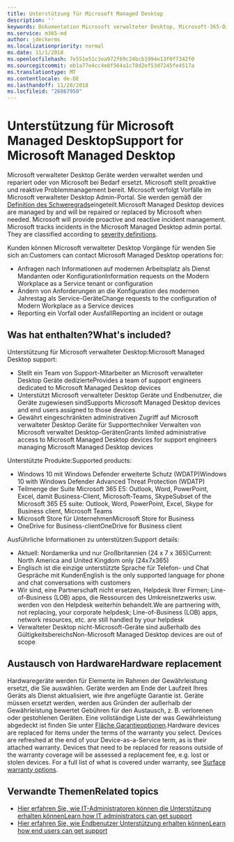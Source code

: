 ```yaml
---
title: Unterstützung für Microsoft Managed Desktop
description: ''
keywords: Dokumentation Microsoft verwalteter Desktop, Microsoft-365-Dienst
ms.service: m365-md
author: jdeckerms
ms.localizationpriority: normal
ms.date: 11/1/2018
ms.openlocfilehash: 7e551e51c3ea972f69c24bcb1994e13f0f7342f0
ms.sourcegitcommit: eb1a77e4cc4e8f564a1c78d2ef53d7245fe4517a
ms.translationtype: MT
ms.contentlocale: de-DE
ms.lasthandoff: 11/28/2018
ms.locfileid: "26867950"
---
```

# <a name="support-for-microsoft-managed-desktop"></a><span data-ttu-id="73349-103">Unterstützung für Microsoft Managed Desktop</span><span class="sxs-lookup"><span data-stu-id="73349-103">Support for Microsoft Managed Desktop</span></span>

<span data-ttu-id="73349-p101">Microsoft verwalteter Desktop Geräte werden verwaltet werden und repariert oder von Microsoft bei Bedarf ersetzt. Microsoft stellt proaktive und reaktive Problemmanagement bereit. Microsoft verfolgt Vorfälle im Microsoft verwalteter Desktop Admin-Portal. Sie werden gemäß der [Definition des Schweregrads](#severity-definitions)eingeteilt.</span><span class="sxs-lookup"><span data-stu-id="73349-p101">Microsoft Managed Desktop devices are managed by and will be repaired or replaced by Microsoft when needed. Microsoft will provide proactive and reactive incident management. Microsoft tracks incidents in the Microsoft Managed Desktop admin portal. They are classified according to [severity definitions](#severity-definitions).</span></span> 

<span data-ttu-id="73349-108">Kunden können Microsoft verwalteter Desktop Vorgänge für wenden Sie sich an:</span><span class="sxs-lookup"><span data-stu-id="73349-108">Customers can contact Microsoft Managed Desktop operations for:</span></span>
- <span data-ttu-id="73349-109">Anfragen nach Informationen auf modernen Arbeitsplatz als Dienst Mandanten oder Konfiguration</span><span class="sxs-lookup"><span data-stu-id="73349-109">Information requests on the Modern Workplace as a Service tenant or configuration</span></span>
- <span data-ttu-id="73349-110">Ändern von Anforderungen an die Konfiguration des modernen Jahrestag als Service-Geräte</span><span class="sxs-lookup"><span data-stu-id="73349-110">Change requests to the configuration of Modern Workplace as a Service devices</span></span>
- <span data-ttu-id="73349-111">Reporting ein Vorfall oder Ausfall</span><span class="sxs-lookup"><span data-stu-id="73349-111">Reporting an incident or outage</span></span>

## <a name="whats-included"></a><span data-ttu-id="73349-112">Was hat enthalten?</span><span class="sxs-lookup"><span data-stu-id="73349-112">What's included?</span></span>

<span data-ttu-id="73349-113">Unterstützung für Microsoft verwalteter Desktop:</span><span class="sxs-lookup"><span data-stu-id="73349-113">Microsoft Managed Desktop support:</span></span>

- <span data-ttu-id="73349-114">Stellt ein Team von Support-Mitarbeiter an Microsoft verwalteter Desktop Geräte dedizierte</span><span class="sxs-lookup"><span data-stu-id="73349-114">Provides a team of support engineers dedicated to Microsoft Managed Desktop devices</span></span>
- <span data-ttu-id="73349-115">Unterstützt Microsoft verwalteter Desktop Geräte und Endbenutzer, die Geräte zugewiesen sind</span><span class="sxs-lookup"><span data-stu-id="73349-115">Supports Microsoft Managed Desktop devices and end users assigned to those devices</span></span>
- <span data-ttu-id="73349-116">Gewährt eingeschränkten administrativen Zugriff auf Microsoft verwalteter Desktop Geräte für Supporttechniker Verwalten von Microsoft verwaltet Desktop-Geräten</span><span class="sxs-lookup"><span data-stu-id="73349-116">Grants limited administrative access to Microsoft Managed Desktop devices for support engineers managing Microsoft Managed Desktop devices</span></span> 

<span data-ttu-id="73349-117">Unterstützte Produkte:</span><span class="sxs-lookup"><span data-stu-id="73349-117">Supported products:</span></span>

- <span data-ttu-id="73349-118">Windows 10 mit Windows Defender erweiterte Schutz (WDATP)</span><span class="sxs-lookup"><span data-stu-id="73349-118">Windows 10 with Windows Defender Advanced Threat Protection (WDATP)</span></span> 
- <span data-ttu-id="73349-119">Teilmenge der Suite Microsoft 365 E5: Outlook, Word, PowerPoint, Excel, damit Business-Client, Microsoft-Teams, Skype</span><span class="sxs-lookup"><span data-stu-id="73349-119">Subset of the Microsoft 365 E5 suite: Outlook, Word, PowerPoint, Excel, Skype for Business client, Microsoft Teams</span></span> 
- <span data-ttu-id="73349-120">Microsoft Store für Unternehmen</span><span class="sxs-lookup"><span data-stu-id="73349-120">Microsoft Store for Business</span></span> 
- <span data-ttu-id="73349-121">OneDrive for Business-client</span><span class="sxs-lookup"><span data-stu-id="73349-121">OneDrive for Business client</span></span> 

<span data-ttu-id="73349-122">Ausführliche Informationen zu unterstützen:</span><span class="sxs-lookup"><span data-stu-id="73349-122">Support details:</span></span>

- <span data-ttu-id="73349-123">Aktuell: Nordamerika und nur Großbritannien (24 x 7 x 365)</span><span class="sxs-lookup"><span data-stu-id="73349-123">Current: North America and United Kingdom only (24x7x365)</span></span> 
- <span data-ttu-id="73349-124">Englisch ist die einzige unterstützte Sprache für Telefon- und Chat Gespräche mit Kunden</span><span class="sxs-lookup"><span data-stu-id="73349-124">English is the only supported language for phone and chat conversations with customers</span></span> 
- <span data-ttu-id="73349-125">Wir sind, eine Partnerschaft nicht ersetzen, Helpdesk Ihrer Firmen; Line-of-Business (LOB) apps, die Ressourcen des Umkreisnetzwerks usw. werden von den Helpdesk weiterhin behandelt.</span><span class="sxs-lookup"><span data-stu-id="73349-125">We are partnering with, not replacing, your corporate helpdesk; Line-of-Business (LOB) apps, network resources, etc. are still handled by your helpdesk</span></span> 
- <span data-ttu-id="73349-126">Verwalteter Desktop nicht-Microsoft-Geräte sind außerhalb des Gültigkeitsbereichs</span><span class="sxs-lookup"><span data-stu-id="73349-126">Non-Microsoft Managed Desktop devices are out of scope</span></span> 

## <a name="hardware-replacement"></a><span data-ttu-id="73349-127">Austausch von Hardware</span><span class="sxs-lookup"><span data-stu-id="73349-127">Hardware replacement</span></span>

<span data-ttu-id="73349-p102">Hardwaregeräte werden für Elemente im Rahmen der Gewährleistung ersetzt, die Sie auswählen. Geräte werden am Ende der Laufzeit Ihres Geräts als Dienst aktualisiert, wie ihre angefügte Garantie ist. Geräte müssen ersetzt werden, werden aus Gründen der außerhalb der Gewährleistung bewertet Gebühren für den Austausch, z. B. verlorenen oder gestohlenen Geräten. Eine vollständige Liste der was Gewährleistung abgedeckt ist finden Sie unter [Fläche Garantieoptionen](https://support.microsoft.com/help/4036296/surface-surface-standard-warranty).</span><span class="sxs-lookup"><span data-stu-id="73349-p102">Hardware devices are replaced for items under the terms of the warranty you select. Devices are refreshed at the end of your Device-as-a-Service term, as is their attached warranty. Devices that need to be replaced for reasons outside of the warranty coverage will be assessed a replacement fee, e.g. lost or stolen devices. For a full list of what is covered under warranty, see [Surface warranty options](https://support.microsoft.com/help/4036296/surface-surface-standard-warranty).</span></span>


## <a name="related-topics"></a><span data-ttu-id="73349-132">Verwandte Themen</span><span class="sxs-lookup"><span data-stu-id="73349-132">Related topics</span></span>

- [<span data-ttu-id="73349-133">Hier erfahren Sie, wie IT-Administratoren können die Unterstützung erhalten können</span><span class="sxs-lookup"><span data-stu-id="73349-133">Learn how IT administrators can get support</span></span>](../working-with-managed-desktop/admin-support.md)
- [<span data-ttu-id="73349-134">Hier erfahren Sie, wie Endbenutzer Unterstützung erhalten können</span><span class="sxs-lookup"><span data-stu-id="73349-134">Learn how end users can get support</span></span>](../working-with-managed-desktop/end-user-support.md)
